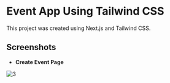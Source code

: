 # Event App Using Tailwind CSS

This project was created using Next.js and Tailwind CSS.

## Screenshots

- **Create Event Page**

![3](https://github.com/user-attachments/assets/b0f1413b-8c90-4438-919a-3a3946a52ac7)
